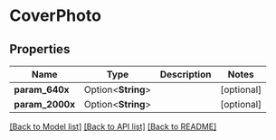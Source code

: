 # CoverPhoto

## Properties

Name | Type | Description | Notes
------------ | ------------- | ------------- | -------------
**param_640x** | Option<**String**> |  | [optional]
**param_2000x** | Option<**String**> |  | [optional]

[[Back to Model list]](../README.md#documentation-for-models) [[Back to API list]](../README.md#documentation-for-api-endpoints) [[Back to README]](../README.md)


